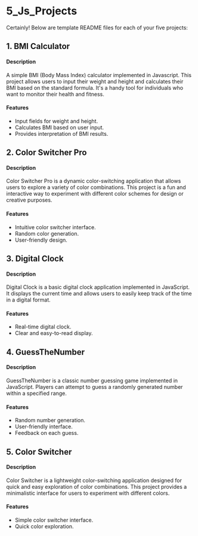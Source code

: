 # 5_Js_Projects

Certainly! Below are template README files for each of your five projects:

## 1. BMI Calculator

#### Description
A simple BMI (Body Mass Index) calculator implemented in Javascript. This project allows users to input their weight and height and calculates their BMI based on the standard formula. It's a handy tool for individuals who want to monitor their health and fitness.

#### Features
- Input fields for weight and height.
- Calculates BMI based on user input.
- Provides interpretation of BMI results.


## 2. Color Switcher Pro

#### Description
Color Switcher Pro is a dynamic color-switching application that allows users to explore a variety of color combinations. This project is a fun and interactive way to experiment with different color schemes for design or creative purposes.

#### Features
- Intuitive color switcher interface.
- Random color generation.
- User-friendly design.


## 3. Digital Clock

#### Description
Digital Clock is a basic digital clock application implemented in JavaScript. It displays the current time and allows users to easily keep track of the time in a digital format.

#### Features
- Real-time digital clock.
- Clear and easy-to-read display.


## 4. GuessTheNumber

#### Description
GuessTheNumber is a classic number guessing game implemented in JavaScript. Players can attempt to guess a randomly generated number within a specified range.

#### Features
- Random number generation.
- User-friendly interface.
- Feedback on each guess.


## 5. Color Switcher

#### Description
Color Switcher is a lightweight color-switching application designed for quick and easy exploration of color combinations. This project provides a minimalistic interface for users to experiment with different colors.

#### Features
- Simple color switcher interface.
- Quick color exploration.
